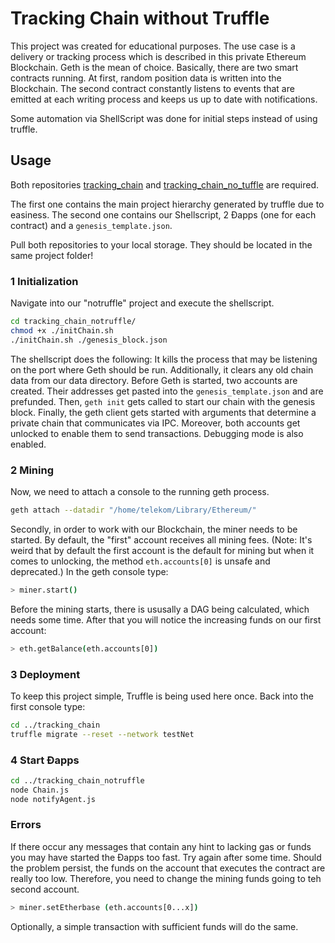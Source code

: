 # Tracking Chain without Truffle

This project was created for educational purposes. The use case is a delivery or tracking process which is described in this private Ethereum Blockchain. Geth is the mean of choice. Basically, there are two smart contracts running. At first, random position data is written into the Blockchain. The second contract constantly listens to events that are emitted at each writing process and keeps us up to date with notifications.

Some automation via ShellScript was done for initial steps instead of using truffle.

## Usage

Both repositories [tracking_chain](https://github.com/larsmunaf/tracking_chain) and [tracking_chain_no_tuffle](https://github.com/larsmunaf/tracking_chain_no_truffle) are required.

The first one contains the main project hierarchy generated by truffle due to easiness. The second one contains our Shellscript, 2 Ðapps (one for each contract) and a `genesis_template.json`.

Pull both repositories to your local storage. They should be located in the same project folder!

### 1 Initialization

Navigate into our "notruffle" project and execute the shellscript.
``` sh
cd tracking_chain_notruffle/
chmod +x ./initChain.sh
./initChain.sh ./genesis_block.json
```
The shellscript does the following: It kills the process that may be listening on the port where Geth should be run. Additionally, it clears any old chain data from our data directory.
Before Geth is started, two accounts are created. Their addresses get pasted into the `genesis_template.json` and are prefunded.
Then, `geth init` gets called to start our chain with the genesis block.
Finally, the geth client gets started with arguments that determine a private chain that communicates via IPC. Moreover, both accounts get unlocked to enable them to send transactions. Debugging mode is also enabled.

### 2 Mining

Now, we need to attach a console to the running geth process.

``` sh
geth attach --datadir "/home/telekom/Library/Ethereum/"
```

Secondly, in order to work with our Blockchain, the miner needs to be started. By default, the "first" account receives all mining fees. (Note: It's weird that by default the first account is the default for mining but when it comes to unlocking, the method `eth.accounts[0]` is unsafe and deprecated.) In the geth console type:

``` sh
> miner.start()
```

Before the mining starts, there is ususally a DAG being calculated, which needs some time. After that you will notice the increasing funds on our first account:

``` sh
> eth.getBalance(eth.accounts[0])

```

### 3 Deployment

To keep this project simple, Truffle is being used here once. Back into the first console type:
``` sh
cd ../tracking_chain
truffle migrate --reset --network testNet
```

### 4 Start Ðapps

``` sh
cd ../tracking_chain_notruffle
node Chain.js
node notifyAgent.js
```

### Errors

If there occur any messages that contain any hint to lacking gas or funds you may have started the Ðapps too fast. Try again after some time.
Should the problem persist, the funds on the account that executes the contract are really too low. Therefore, you need to change the mining funds going to teh second account.

``` sh
> miner.setEtherbase (eth.accounts[0...x])
```

Optionally, a simple transaction with sufficient funds will do the same.

